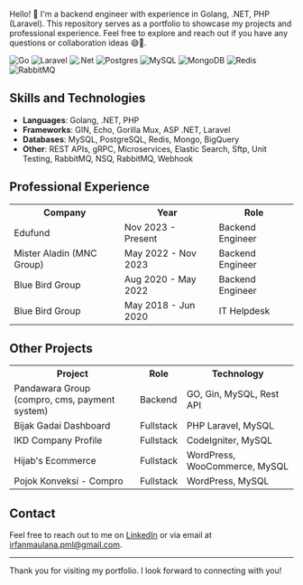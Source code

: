 Hello! 👋 I'm a backend engineer with experience in Golang, .NET, PHP (Laravel). This repository serves as a portfolio to showcase my projects and professional experience. Feel free to explore and reach out if you have any questions or collaboration ideas 😅🤘.

![Go](https://img.shields.io/badge/go-%2300ADD8.svg?style=for-the-badge&logo=go&logoColor=white)
![Laravel](https://img.shields.io/badge/laravel-%23FF2D20.svg?style=for-the-badge&logo=laravel&logoColor=white)
![.Net](https://img.shields.io/badge/.NET-5C2D91?style=for-the-badge&logo=.net&logoColor=white)
![Postgres](https://img.shields.io/badge/postgres-%23316192.svg?style=for-the-badge&logo=postgresql&logoColor=white)
![MySQL](https://img.shields.io/badge/mysql-4479A1.svg?style=for-the-badge&logo=mysql&logoColor=white)
![MongoDB](https://img.shields.io/badge/MongoDB-%234ea94b.svg?style=for-the-badge&logo=mongodb&logoColor=white)
![Redis](https://img.shields.io/badge/redis-%23DD0031.svg?style=for-the-badge&logo=redis&logoColor=white)
![RabbitMQ](https://img.shields.io/badge/Rabbitmq-FF6600?style=for-the-badge&logo=rabbitmq&logoColor=white)

## Skills and Technologies

- **Languages**: Golang, .NET, PHP
- **Frameworks**: GIN, Echo, Gorilla Mux, ASP .NET, Laravel
- **Databases**: MySQL, PostgreSQL, Redis, Mongo, BigQuery
- **Other**: REST APIs, gRPC, Microservices, Elastic Search, Sftp, Unit Testing, RabbitMQ, NSQ, RabbitMQ, Webhook


## Professional Experience
<table>
  <tr>
    <th>Company</th>
    <th>Year</th>
    <th>Role</th>
  </tr>
  <tr>
    <td>Edufund</td>
    <td>Nov 2023 - Present</td>
    <td>Backend Engineer</td>
  </tr>
  <tr>
    <td>Mister Aladin (MNC Group)</td>
    <td>May 2022 - Nov 2023</td>
    <td>Backend Engineer</td>
  </tr>
  <tr>
    <td>Blue Bird Group</td>
    <td>Aug 2020 - May 2022</td>
    <td>Backend Engineer</td>
  </tr>
  <tr>
    <td>Blue Bird Group</td>
    <td>May 2018 - Jun 2020</td>
    <td>IT Helpdesk</td>
  </tr>
</table>

## Other Projects
<table>
  <tr>
    <th>Project</th>
    <th>Role</th>
    <th>Technology</th>
  </tr>
  <tr>
    <td>Pandawara Group (compro, cms, payment system)</td>
    <td>Backend</td>
    <td>GO, Gin, MySQL, Rest API</td>
  </tr>
  <tr>
    <td>Bijak Gadai Dashboard</td>
    <td>Fullstack</td>
    <td>PHP Laravel, MySQL</td>
  </tr>
  <tr>
    <td>IKD Company Profile</td>
    <td>Fullstack</td>
    <td>CodeIgniter, MySQL</td>
  </tr>
  <tr>
    <td>Hijab's Ecommerce</td>
    <td>Fullstack</td>
    <td>WordPress, WooCommerce, MySQL</td>
  </tr>
  <tr>
    <td>Pojok Konveksi - Compro</td>
    <td>Fullstack</td>
    <td>WordPress, MySQL</td>
  </tr>
</table>


## Contact

Feel free to reach out to me on [LinkedIn](https://linkedin.com/in/irfanmaulana11) or via email at irfanmaulana.pml@gmail.com.

---

Thank you for visiting my portfolio. I look forward to connecting with you!